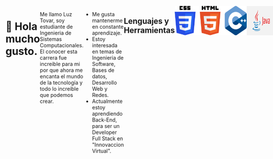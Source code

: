 ![Presentacion](./logos/Bienvenidos.gif)

# 👋 Hola mucho gusto.
Me llamo Luz Tovar, soy estudiante de Ingenieria de Sistemas Computacionales. El conocer esta carrera fue increible para mi por que ahora me encanta el mundo de la tecnología y todo lo increible que podemos crear.

* Me gusta mantenerme en constante aprendizaje.
* Estoy interesada en temas de Ingenieria de Software, Bases de datos, Desarrollo Web y Redes.
* Actualmente estoy aprendiendo Back-End, para ser un Developer Full Stack en "Innovaccion Virtual".
## Lenguajes y Herramientas

<html>
    <style>
        body{
            display: flex;
            flex-direction:row;
        }
        img:hover {
        width: 100px;
       height: 110px;
        }
    </style>
    <body>
            <img width="60px" height="80px" src="./logos/CSS3_logo.png">
            <img width="80px" height="80px" src="./logos/HTML5_log.png">
            <img width="60px" height="80px" src="./logos/ISO_C++_Logo.svg.png">
            <img width="80px" height="80px" src="./logos/java.png">
            <img width="60px" height="80px" src="./logos/mongodb.png">
            <img width="60px" height="80px" src="./logos/mysql-logo.jpg">
            <img width="60px" height="80px" src="./logos/python.png">
            <img width="90px" height="80px" src="./logos/react.png">
            <img width="80px" height="80px" src="./logos/Unofficial_JavaScript_logo_2.svg.png">
    </body>
</html>


